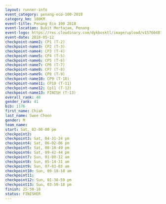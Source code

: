 ```yaml
--- 
layout: runner-info 
event_category: penang-eco-100-2018 
category_km: 100KM 
event-title: Penang Eco 100 2018 
event-location: Bukit Mertajam, Penang 
event-logo: https://res.cloudinary.com/dykbosktl/image/upload/v1576648106/Logo/Logo_lovxhg.jpg 
event-date: 2018-05-12 
checkpoint-name2: CP1 (T-2) 
checkpoint-name3: CP2 (T-3) 
checkpoint-name4: CP3 (T-4) 
checkpoint-name5: CP4 (T-5) 
checkpoint-name6: CP5 (T-6) 
checkpoint-name7: CP6 (T-7) 
checkpoint-name8: CP7 (T-8) 
checkpoint-name9: CP8 (T-9) 
checkpoint-name10: CP9 (T-10) 
checkpoint-name11: CP10 (T-11) 
checkpoint-name12: Cp11 (T-12) 
checkpoint-name13: FINISH (T-13) 
overall_rank: 48
gender_rank: 41
bib: 1176
first_name: Chiah
last_name: Swee Choon
gender: M
team_name: 
start: Sat, 02-00-00 pm
checkpoint2: 
checkpoint3: Sat, 04-31-24 pm
checkpoint4: Sat, 06-02-06 pm
checkpoint5: Sat, 08-18-49 pm
checkpoint6: Sat, 09-42-44 pm
checkpoint7: Sun, 01-00-12 am
checkpoint8: Sun, 05-14-31 am
checkpoint9: Sun, 07-03-03 am
checkpoint10: Sun, 09-18-18 am
checkpoint11: 
checkpoint12: Sun, 01-38-59 pm
checkpoint13: Sun, 03-50-18 pm
finish: 25-50-18
status: FINISHER
--- 
```

